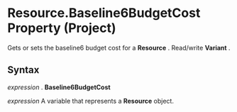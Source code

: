 
# Resource.Baseline6BudgetCost Property (Project)

Gets or sets the baseline6 budget cost for a  **Resource** . Read/write **Variant** .


## Syntax

 _expression_ . **Baseline6BudgetCost**

 _expression_ A variable that represents a **Resource** object.

